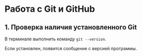# **Работа с Git и GitHub**
## 1. Проверка наличия установленного Git
В терминале выполнить команду `git --version`.

Если установлен, появится сообщение с версией программы.

